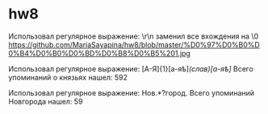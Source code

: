 # hw8
Использовал регулярное выражение: \r\n заменил все вхождения на \0
https://github.com/MariaSayapina/hw8/blob/master/%D0%97%D0%B0%D0%B4%D0%B0%D0%BD%D0%B8%D0%B5%201.jpg

Использовал регулярное выражение: [А-Я]{1}[а-яѣ]*(слав)[а-яѣ]* Всего упоминаний о князьях нашел: 592

Использовал регулярное выражение: Нов.*?город. Всего упоминаний Новгорода нашел: 59
